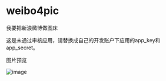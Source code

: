 weibo4pic
=========

我要把新浪微博做图床


这是未通过审核应用，请替换成自己的开发账户下应用的app_key和app_secret。

图片预览

![image](https://raw.github.com/wxg4net/weibo4pic/master/82661d9ejw1eb0sj87f0cj20j704z74m.jpg)
